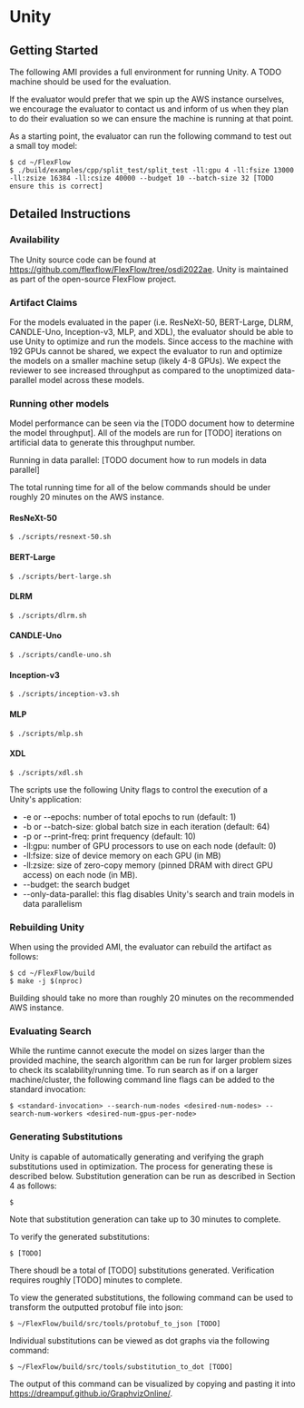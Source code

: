 # Unity

## Getting Started

The following AMI provides a full environment for running Unity. A TODO machine should be used for the evaluation.

If the evaluator would prefer that we spin up the AWS instance ourselves, we encourage the evaluator to contact us and inform of us when they plan to do their evaluation so we can ensure the machine is running at that point. 

As a starting point, the evaluator can run the following command to test out a small toy model:

```
$ cd ~/FlexFlow
$ ./build/examples/cpp/split_test/split_test -ll:gpu 4 -ll:fsize 13000 -ll:zsize 16384 -ll:csize 40000 --budget 10 --batch-size 32 [TODO ensure this is correct]
```

## Detailed Instructions

### Availability

The Unity source code can be found at https://github.com/flexflow/FlexFlow/tree/osdi2022ae. 
Unity is maintained as part of the open-source FlexFlow project.

### Artifact Claims

For the models evaluated in the paper (i.e. ResNeXt-50, BERT-Large, DLRM, CANDLE-Uno, Inception-v3, MLP, and XDL), the evaluator should be able to use Unity to optimize and run the models.
Since access to the machine with 192 GPUs cannot be shared, we expect the evaluator to run and optimize the models on a smaller machine setup (likely 4-8 GPUs).
We expect the reviewer to see increased throughput as compared to the unoptimized data-parallel model across these models.

### Running other models

Model performance can be seen via the [TODO document how to determine the model throughput]. 
All of the models are run for [TODO] iterations on artificial data to generate this throughput number.

Running in data parallel: [TODO document how to run models in data parallel]

The total running time for all of the below commands should be under roughly 20 minutes on the AWS instance. 

#### ResNeXt-50

```
$ ./scripts/resnext-50.sh
```

#### BERT-Large

```
$ ./scripts/bert-large.sh
```

#### DLRM

```
$ ./scripts/dlrm.sh 
```

#### CANDLE-Uno

```
$ ./scripts/candle-uno.sh
```

#### Inception-v3

```
$ ./scripts/inception-v3.sh
```

#### MLP

```
$ ./scripts/mlp.sh
```

#### XDL

```
$ ./scripts/xdl.sh
```

The scripts use the following Unity flags to control the execution of a Unity's application:

* -e or --epochs: number of total epochs to run (default: 1)
* -b or --batch-size: global batch size in each iteration (default: 64)
* -p or --print-freq: print frequency (default: 10)
* -ll:gpu: number of GPU processors to use on each node (default: 0)
* -ll:fsize: size of device memory on each GPU (in MB)
* -ll:zsize: size of zero-copy memory (pinned DRAM with direct GPU access) on each node (in MB). 
* --budget: the search budget
* --only-data-parallel: this flag disables Unity's search and train models in data parallelism

### Rebuilding Unity

When using the provided AMI, the evaluator can rebuild the artifact as follows:
```
$ cd ~/FlexFlow/build
$ make -j $(nproc)
```
Building should take no more than roughly 20 minutes on the recommended AWS instance.

### Evaluating Search

While the runtime cannot execute the model on sizes larger than the provided machine, the search algorithm can be run for larger problem sizes to check its scalability/running time.
To run search as if on a larger machine/cluster, the following command line flags can be added to the standard invocation:

```
$ <standard-invocation> --search-num-nodes <desired-num-nodes> --search-num-workers <desired-num-gpus-per-node>
```

### Generating Substitutions

Unity is capable of automatically generating and verifying the graph substitutions used in optimization. 
The process for generating these is described below.
Substitution generation can be run as described in Section 4 as follows: 
```
$ 
```
Note that substitution generation can take up to 30 minutes to complete.

To verify the generated substitutions:
```
$ [TODO]
```
There shoudl be a total of [TODO] substitutions generated.
Verification requires roughly [TODO] minutes to complete.

To view the generated substitutions, the following command can be used to transform the outputted protobuf file into json:
```
$ ~/FlexFlow/build/src/tools/protobuf_to_json [TODO]
```

Individual substitutions can be viewed as dot graphs via the following command:
```
$ ~/FlexFlow/build/src/tools/substitution_to_dot [TODO]
```
The output of this command can be visualized by copying and pasting it into https://dreampuf.github.io/GraphvizOnline/.

